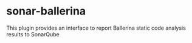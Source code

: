# sonar-ballerina
This plugin provides an interface to report Ballerina static code analysis results to SonarQube
